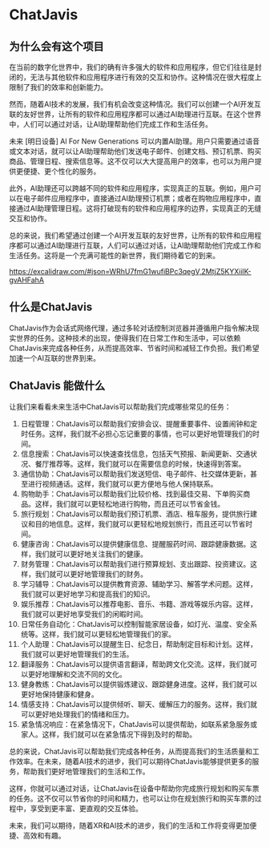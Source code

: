 # ChatJavis

## 为什么会有这个项目
在当前的数字化世界中，我们的确有许多强大的软件和应用程序，但它们往往是封闭的，无法与其他软件和应用程序进行有效的交互和协作。这种情况在很大程度上限制了我们的效率和创新能力。

然而，随着AI技术的发展，我们有机会改变这种情况。我们可以创建一个AI开发互联的友好世界，让所有的软件和应用程序都可以通过AI助理进行互联。在这个世界中，人们可以通过对话，让AI助理帮助他们完成工作和生活任务。

未来 [明日设备] Al For New Generations 可以内置AI助理。用户只需要通过语音或文本对话，就可以让AI助理帮助他们发送电子邮件、创建文档、预订机票、购买商品、管理日程、搜索信息等。这不仅可以大大提高用户的效率，也可以为用户提供更便捷、更个性化的服务。

此外，AI助理还可以跨越不同的软件和应用程序，实现真正的互联。例如，用户可以在电子邮件应用程序中，直接通过AI助理预订机票；或者在购物应用程序中，直接通过AI助理管理日程。这将打破现有的软件和应用程序的边界，实现真正的无缝交互和协作。

总的来说，我们希望通过创建一个AI开发互联的友好世界，让所有的软件和应用程序都可以通过AI助理进行互联，人们可以通过对话，让AI助理帮助他们完成工作和生活任务。这将是一个充满可能性的新世界，我们期待着它的到来。

https://excalidraw.com/#json=WRhU7fmG1wufiBPc3qegV,2MtjZ5KYXiilK-gvAHFahA


## 什么是ChatJavis
ChatJavis作为会话式网络代理，通过多轮对话控制浏览器并遵循用户指令解决现实世界的任务。这种技术的出现，使得我们在日常工作和生活中，可以依赖ChatJavis来完成各种任务，从而提高效率、节省时间和减轻工作负担。我们希望加速一个AI互联的世界到来。


## ChatJavis 能做什么
让我们来看看未来生活中ChatJavis可以帮助我们完成哪些常见的任务：
<ol>
<li>日程管理：ChatJavis可以帮助我们安排会议、提醒重要事件、设置闹钟和定时任务。这样，我们就不必担心忘记重要的事情，也可以更好地管理我们的时间。</li>

<li>信息搜索：ChatJavis可以快速查找信息，包括天气预报、新闻更新、交通状况、餐厅推荐等。这样，我们就可以在需要信息的时候，快速得到答案。</li>

<li>通信协助：ChatJavis可以帮助我们发送短信、电子邮件、社交媒体更新，甚至进行视频通话。这样，我们就可以更方便地与他人保持联系。</li>

<li>购物助手：ChatJavis可以帮助我们比较价格、找到最佳交易、下单购买商品。这样，我们就可以更轻松地进行购物，而且还可以节省金钱。</li>

<li>旅行规划：ChatJavis可以帮助我们预订机票、酒店、租车服务，提供旅行建议和目的地信息。这样，我们就可以更轻松地规划旅行，而且还可以节省时间。</li>

<li>健康咨询：ChatJavis可以提供健康信息、提醒服药时间、跟踪健康数据。这样，我们就可以更好地关注我们的健康。</li>

<li>财务管理：ChatJavis可以帮助我们进行预算规划、支出跟踪、投资建议。这样，我们就可以更好地管理我们的财务。</li>

<li>学习辅导：ChatJavis可以提供教育资源、辅助学习、解答学术问题。这样，我们就可以更好地学习和提高我们的知识。</li>

<li>娱乐推荐：ChatJavis可以推荐电影、音乐、书籍、游戏等娱乐内容。这样，我们就可以更好地享受我们的闲暇时间。</li>

<li>日常任务自动化：ChatJavis可以控制智能家居设备，如灯光、温度、安全系统等。这样，我们就可以更轻松地管理我们的家。</li>

<li>个人助理：ChatJavis可以提醒生日、纪念日，帮助制定目标和计划。这样，我们就可以更好地管理我们的生活。</li>

<li>翻译服务：ChatJavis可以提供语言翻译，帮助跨文化交流。这样，我们就可以更好地理解和交流不同的文化。</li>

<li>健身教练：ChatJavis可以提供锻炼建议、跟踪健身进度。这样，我们就可以更好地保持健康和健身。</li>

<li>情感支持：ChatJavis可以提供倾听、聊天、缓解压力的服务。这样，我们就可以更好地处理我们的情绪和压力。</li>

<li>紧急情况响应：在紧急情况下，ChatJavis可以提供帮助，如联系紧急服务或家人。这样，我们就可以在紧急情况下得到及时的帮助。</li>
</ol>
总的来说，ChatJavis可以帮助我们完成各种任务，从而提高我们的生活质量和工作效率。在未来，随着AI技术的进步，我们可以期待ChatJavis能够提供更多的服务，帮助我们更好地管理我们的生活和工作。



这样，你就可以通过对话，让ChatJavis在设备中帮助你完成旅行规划和购买车票的任务。这不仅可以节省你的时间和精力，也可以让你在规划旅行和购买车票的过程中，享受到更丰富、更直观的交互体验。

未来，我们可以期待，随着XR和AI技术的进步，我们的生活和工作将变得更加便捷、高效和有趣。
